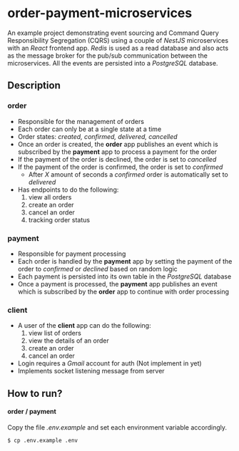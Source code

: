 # order-payment-microservices
An example project demonstrating event sourcing and Command Query Responsibility Segregation (CQRS) using a couple of _NestJS_ microservices with an _React_ frontend app.
_Redis_ is used as a read database and also acts as the message broker for the pub/sub communication between the microservices. 
All the events are persisted into a _PostgreSQL_ database.

## Description

### order
- Responsible for the management of orders
- Each order can only be at a single state at a time
- Order states: _created, confirmed, delivered, cancelled_
- Once an order is created, the **order** app publishes an event which is subscribed by the **payment** app to process a payment for the order
- If the payment of the order is declined, the order is set to _cancelled_
- If the payment of the order is confirmed, the order is set to _confirmed_
  - After _X_ amount of seconds a _confirmed_ order is automatically set to _delivered_
- Has endpoints to do the following:
  1. view all orders
  2. create an order
  3. cancel an order
  4. tracking order status

### payment
- Responsible for payment processing
- Each order is handled by the **payment** app by setting the payment of the order to _confirmed_ or _declined_ based on random logic
- Each payment is persisted into its own table in the _PostgreSQL_ database
- Once a payment is processed, the **payment** app publishes an event which is subscribed by the **order** app to continue with order processing

### client
- A user of the **client** app can do the following:
  1. view list of orders
  2. view the details of an order
  3. create an order
  4. cancel an order
- Login requires a _Gmail_ account for auth (Not implement in yet)
- Implements socket listening message from server

## How to run?

#### order / payment
Copy the file _.env.example_ and set each environment variable accordingly.
```
$ cp .env.example .env
```